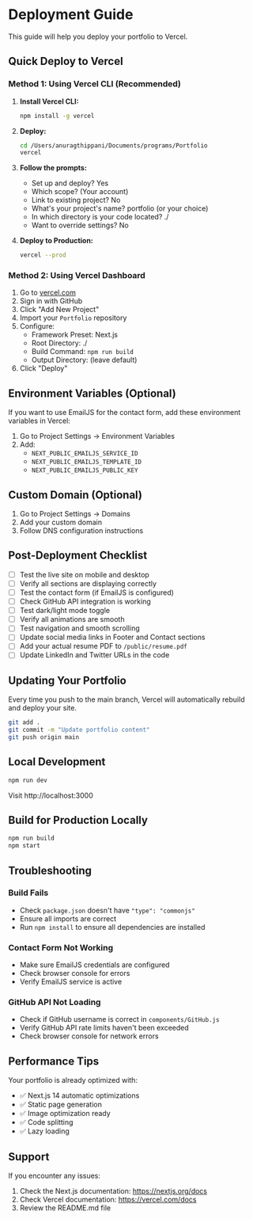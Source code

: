 # Deployment Guide

This guide will help you deploy your portfolio to Vercel.

## Quick Deploy to Vercel

### Method 1: Using Vercel CLI (Recommended)

1. **Install Vercel CLI:**
   ```bash
   npm install -g vercel
   ```

2. **Deploy:**
   ```bash
   cd /Users/anuragthippani/Documents/programs/Portfolio
   vercel
   ```

3. **Follow the prompts:**
   - Set up and deploy? Yes
   - Which scope? (Your account)
   - Link to existing project? No
   - What's your project's name? portfolio (or your choice)
   - In which directory is your code located? ./
   - Want to override settings? No

4. **Deploy to Production:**
   ```bash
   vercel --prod
   ```

### Method 2: Using Vercel Dashboard

1. Go to [vercel.com](https://vercel.com)
2. Sign in with GitHub
3. Click "Add New Project"
4. Import your `Portfolio` repository
5. Configure:
   - Framework Preset: Next.js
   - Root Directory: ./
   - Build Command: `npm run build`
   - Output Directory: (leave default)
6. Click "Deploy"

## Environment Variables (Optional)

If you want to use EmailJS for the contact form, add these environment variables in Vercel:

1. Go to Project Settings → Environment Variables
2. Add:
   - `NEXT_PUBLIC_EMAILJS_SERVICE_ID`
   - `NEXT_PUBLIC_EMAILJS_TEMPLATE_ID`
   - `NEXT_PUBLIC_EMAILJS_PUBLIC_KEY`

## Custom Domain (Optional)

1. Go to Project Settings → Domains
2. Add your custom domain
3. Follow DNS configuration instructions

## Post-Deployment Checklist

- [ ] Test the live site on mobile and desktop
- [ ] Verify all sections are displaying correctly
- [ ] Test the contact form (if EmailJS is configured)
- [ ] Check GitHub API integration is working
- [ ] Test dark/light mode toggle
- [ ] Verify all animations are smooth
- [ ] Test navigation and smooth scrolling
- [ ] Update social media links in Footer and Contact sections
- [ ] Add your actual resume PDF to `/public/resume.pdf`
- [ ] Update LinkedIn and Twitter URLs in the code

## Updating Your Portfolio

Every time you push to the main branch, Vercel will automatically rebuild and deploy your site.

```bash
git add .
git commit -m "Update portfolio content"
git push origin main
```

## Local Development

```bash
npm run dev
```

Visit http://localhost:3000

## Build for Production Locally

```bash
npm run build
npm start
```

## Troubleshooting

### Build Fails
- Check `package.json` doesn't have `"type": "commonjs"`
- Ensure all imports are correct
- Run `npm install` to ensure all dependencies are installed

### Contact Form Not Working
- Make sure EmailJS credentials are configured
- Check browser console for errors
- Verify EmailJS service is active

### GitHub API Not Loading
- Check if GitHub username is correct in `components/GitHub.js`
- Verify GitHub API rate limits haven't been exceeded
- Check browser console for network errors

## Performance Tips

Your portfolio is already optimized with:
- ✅ Next.js 14 automatic optimizations
- ✅ Static page generation
- ✅ Image optimization ready
- ✅ Code splitting
- ✅ Lazy loading

## Support

If you encounter any issues:
1. Check the Next.js documentation: https://nextjs.org/docs
2. Check Vercel documentation: https://vercel.com/docs
3. Review the README.md file

